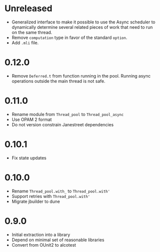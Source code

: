 Unreleased
==========

* Generalized interface to make it possible to use the Async scheduler to
  dynamically determine several related pieces of work that need to run on
  the same thread.
* Remove `computation` type in favor of the standard `option`.
* Add `.mli` file.

0.12.0
======

* Remove `Deferred.t` from function running in the pool. Running async
  operations outside the main thread is not safe.

0.11.0
======

* Rename module from `Thread_pool` to `Thread_pool_async`
* Use OPAM 2 format
* Do not version constrain Janestreet dependencies

0.10.1
======

* Fix state updates

0.10.0
======

* Rename `Thread_pool.with_` to `Thread_pool.with'`
* Support retries with `Thread_pool.with'`
* Migrate jbuilder to dune

0.9.0
=====

* Initial extraction into a library
* Depend on minimal set of reasonable libraries
* Convert from OUnit2 to alcotest
